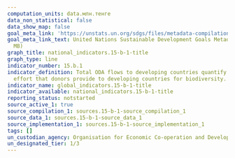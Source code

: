 ```yaml
---
computation_units: data.млн.тенге
data_non_statistical: false
data_show_map: false
goal_meta_link: 'https://unstats.un.org/sdgs/files/metadata-compilation/Metadata-Goal-15.pdf '
goal_meta_link_text: United Nations Sustainable Development Goals Metadata (PDF 4.0
  MB)
graph_title: national_indicators.15-b-1-title
graph_type: line
indicator_number: 15.b.1
indicator_definition: Total ODA flows to developing countries quantify the public
  effort that donors provide to developing countries for biodiversity.
indicator_name: global_indicators.15-b-1-title
indicator_available: national_indicators.15-b-1-title
reporting_status: notstarted
source_active_1: true
source_compilation_1: sources.15-b-1-source_compilation_1
source_data_1: sources.15-b-1-source_data_1
source_implementation_1: sources.15-b-1-source_implementation_1
tags: []
un_custodian_agency: Organisation for Economic Co-operation and Development (OECD)
un_designated_tier: 1/3
---
```

